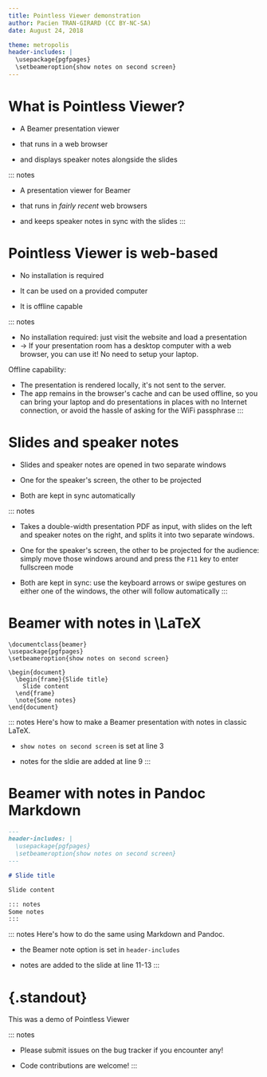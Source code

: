 ```yaml
---
title: Pointless Viewer demonstration
author: Pacien TRAN-GIRARD (CC BY-NC-SA)
date: August 24, 2018

theme: metropolis
header-includes: |
  \usepackage{pgfpages}
  \setbeameroption{show notes on second screen}
---
```


# What is Pointless Viewer?

* A Beamer presentation viewer

* that runs in a web browser

* and displays speaker notes alongside the slides


::: notes
* A presentation viewer for Beamer

* that runs in _fairly recent_ web browsers

* and keeps speaker notes in sync with the slides
:::


# Pointless Viewer is web-based

* No installation is required

* It can be used on a provided computer

* It is offline capable


::: notes
* No installation required: just visit the website and load a presentation
* -> If your presentation room has a desktop computer with a web browser, you can use it! No need to setup your laptop.


Offline capability:

* The presentation is rendered locally, it's not sent to the server.
* The app remains in the browser's cache and can be used offline, so you can bring your laptop and do presentations in places with no Internet connection, or avoid the hassle of asking for the WiFi passphrase
:::


# Slides and speaker notes

* Slides and speaker notes are opened in two separate windows

* One for the speaker's screen, the other to be projected

* Both are kept in sync automatically


::: notes
* Takes a double-width presentation PDF as input, with slides on the left and speaker notes on the right, and splits it into two separate windows.

* One for the speaker's screen, the other to be projected for the audience: simply move those windows around and press the `F11` key to enter fullscreen mode

* Both are kept in sync: use the keyboard arrows or swipe gestures on either one of the windows, the other will follow automatically
:::


# Beamer with notes in \LaTeX


```{.latex .numberLines}
\documentclass{beamer}
\usepackage{pgfpages}
\setbeameroption{show notes on second screen}

\begin{document}
  \begin{frame}{Slide title}
    Slide content
  \end{frame}
  \note{Some notes}
\end{document}
```

::: notes
Here's how to make a Beamer presentation with notes in classic LaTeX.

* `show notes on second screen` is set at line 3

* notes for the sldie are added at line 9
:::


# Beamer with notes in Pandoc Markdown

```{.markdown .numberLines}
---
header-includes: |
  \usepackage{pgfpages}
  \setbeameroption{show notes on second screen}
---

# Slide title

Slide content

::: notes
Some notes
:::
```

::: notes
Here's how to do the same using Markdown and Pandoc.

* the Beamer note option is set in `header-includes`

* notes are added to the slide at line 11-13
:::



# {.standout}

This was a demo of Pointless Viewer

::: notes
* Please submit issues on the bug tracker if you encounter any!

* Code contributions are welcome!
:::

